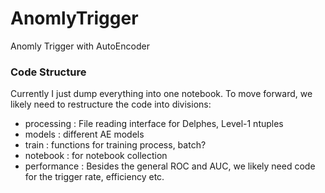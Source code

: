 # AnomlyTrigger
Anomly Trigger with AutoEncoder

### Code Structure

Currently I just dump everything into one notebook. To move forward, we likely
need to restructure the code into divisions:

* processing  : File reading interface for Delphes, Level-1 ntuples
* models      : different AE models
* train       : functions for training process, batch?
* notebook    : for notebook collection
* performance : Besides the general ROC and AUC, we likely need code for the trigger rate, efficiency etc.

